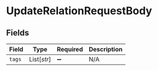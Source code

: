 # UpdateRelationRequestBody


## Fields

| Field              | Type               | Required           | Description        |
| ------------------ | ------------------ | ------------------ | ------------------ |
| `tags`             | List[*str*]        | :heavy_minus_sign: | N/A                |